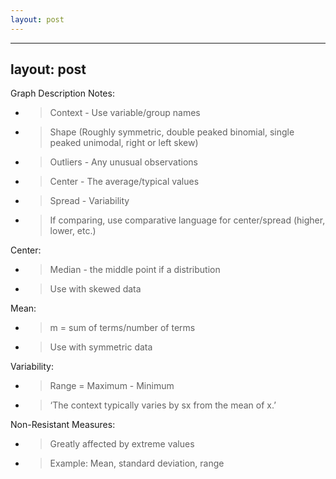 ```yaml
---
layout: post
---
```

---
layout: post
---
Graph Description Notes:

  - > Context - Use variable/group names

  - > Shape (Roughly symmetric, double peaked binomial, single peaked unimodal, right or left skew)

  - > Outliers - Any unusual observations

  - > Center - The average/typical values

  - > Spread - Variability

  - > If comparing, use comparative language for center/spread (higher, lower, etc.)

Center:

  - > Median - the middle point if a distribution

  - > Use with skewed data

Mean:

  - > m = sum of terms/number of terms

<!-- end list -->

  - > Use with symmetric data

Variability:

  - > Range = Maximum - Minimum

  - > ‘The context typically varies by sx from the mean of x.’

Non-Resistant Measures:

  - > Greatly affected by extreme values

  - > Example: Mean, standard deviation, range

